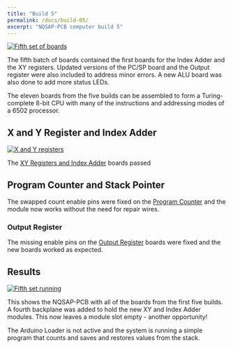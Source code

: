 ```yaml
---
title: "Build 5"
permalink: /docs/build-05/
excerpt: "NQSAP-PCB computer build 5"
---
```


[![Fifth set of boards](../../assets/images/boards5-500.jpg "Fifth set of boards")](../../assets/images/boards5.jpg)

The fifth batch of boards contained the first boards for the Index Adder and the XY
registers.  Updated versions of the PC/SP board and the Output register were also included
to address minor errors.  A new ALU board was also done to add more status LEDs.

The eleven boards from the five builds can be assembled to form a Turing-complete 8-bit
CPU with many of the instructions and addressing modes of a 6502 processor.

## X and Y Register and Index Adder

[![X and Y registers](../../assets/images/dxy-registers-500.jpg "XY registers and index adder")](../../assets/images/dxy-registers.jpg)

The [XY Registers and Index Adder](../dxy-registers/) boards passed

## Program Counter and Stack Pointer

The swapped count enable pins were fixed on the [Program Counter](../program-counter-stack-pointer/)
and the module now works without the need for repair wires.

### Output Register

The missing enable pins on the [Output Register](../output-register/) boards were fixed
and the new boards worked as expected.

## Results

[![Fifth set running](../../assets/images/build5.gif "fifth set of boards")](../../assets/images/build5.gif)

This shows the NQSAP-PCB with all of the boards from the first five builds. A fourth
backplane was added to hold the new XY and Index Adder modules.  This now leaves a module
slot empty - another opportunity!

The Arduino Loader is not active and the system is running a simple program that counts
and saves and restores values from the stack.
